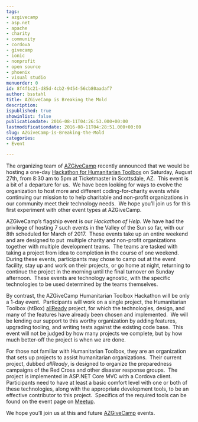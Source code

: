```yaml
---
tags:
- azgivecamp
- asp.net
- apache
- charity
- community
- cordova
- givecamp
- ionic
- nonprofit
- open source
- phoenix
- visual studio
menuorder: 0
id: 8f4f1c21-d85d-4cb2-9454-56cb80aadaf7
author: bsstahl
title: AZGiveCamp is Breaking the Mold
description: 
ispublished: true
showinlist: false
publicationdate: 2016-08-11T04:26:53.000+00:00
lastmodificationdate: 2016-08-11T04:28:51.000+00:00
slug: AZGiveCamp-is-Breaking-the-Mold
categories:
- Event

---
```

The organizing team of [AZGiveCamp](https://www.azgivecamp.org/) recently announced that we would be hosting a one-day [Hackathon for Humanitarian Toolbox](https://www.meetup.com/AZGiveCamp/events/233223409/) on Saturday, August 27th, from 8:30 am to 5pm at Ticketmaster in Scottsdale, AZ.  This event is a bit of a departure for us.  We have been looking for ways to evolve the organization to host more and different coding-for-charity events while continuing our mission to to help charitable and non-profit organizations in our community meet their technology needs.  We hope you’ll join us for this first experiment with other event types at AZGiveCamp.

AZGiveCamp’s flagship event is our *Hackathon of Help.* We have had the privilege of hosting 7 such events in the Valley of the Sun so far, with our 8th scheduled for March of 2017.  These events take up an entire weekend and are designed to put  multiple charity and non-profit organizations together with multiple development teams.  The teams are tasked with taking a project from idea to completion in the course of one weekend.  During these events, participants may chose to camp out at the event facility, stay up and work on their projects, or go home at night, returning to continue the project in the morning until the final turnover on Sunday afternoon.  These events are technology agnostic, with the specific technologies to be used determined by the teams themselves.

By contrast, the AZGiveCamp Humanitarian Toolbox Hackathon will be only a 1-day event.  Participants will work on a single project, the Humanitarian Toolbox (htBox) [allReady](http://htbox.org) project, for which the technologies, design, and many of the features have already been chosen and implemented.  We will be lending our support to this worthy organization by adding features, upgrading tooling, and writing tests against the existing code base.  This event will not be judged by how many projects we complete, but by how much better-off the project is when we are done.

For those not familiar with Humanitarian Toolbox, they are an organization that sets up projects to assist humanitarian organizations.  Their current project, dubbed *allReady*, is designed to organize the preparedness campaigns of the Red Cross and other disaster response groups.  The project is implemented in ASP.NET Core MVC with a Cordova client. Participants need to have at least a basic comfort level with one or both of these technologies, along with the appropriate development tools, to be an effective contributor to this project.  Specifics of the required tools can be found on the event page on [Meetup](https://www.meetup.com/AZGiveCamp/events/233223409/).

We hope you’ll join us at this and future [AZGiveCamp](https://www.azgivecamp.org/) events.